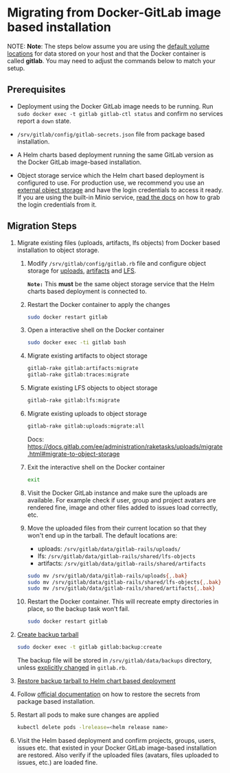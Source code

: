 # Migrating from Docker-GitLab image based installation

NOTE: **Note**:
The steps below assume you are using the [default volume locations](https://docs.gitlab.com/omnibus/docker/#where-is-the-data-stored)
for data stored on your host and that the Docker container is called **gitlab**.
You may need to adjust the commands below to match your setup.

## Prerequisites

- Deployment using the Docker GitLab image needs to be running. Run
  `sudo docker exec -t gitlab gitlab-ctl status` and confirm no services report
  a `down` state.

- `/srv/gitlab/config/gitlab-secrets.json` file from package based installation.

- A Helm charts based deployment running the same GitLab version as the
  Docker GitLab image-based installation.

- Object storage service which the Helm chart based deployment is configured to
  use. For production use, we recommend you use an [external object storage](../../advanced/external-object-storage/index.md)
  and have the login credentials to access it ready. If you are using the built-in
  Minio service, [read the docs](minio.md) on how to grab the login credentials
  from it.

## Migration Steps

1. Migrate existing files (uploads, artifacts, lfs objects) from Docker based
   installation to object storage.

   1. Modify `/srv/gitlab/config/gitlab.rb` file and configure object storage for
      [uploads](https://docs.gitlab.com/ee/administration/uploads.html#s3-compatible-connection-settings),
      [artifacts](https://docs.gitlab.com/ee/administration/job_artifacts.html#s3-compatible-connection-settings)
      and [LFS](https://docs.gitlab.com/ee/workflow/lfs/lfs_administration.html#s3-for-omnibus-installations).

      **`Note:`** This **must** be the same object storage service that the
      Helm charts based deployment is connected to.

   1. Restart the Docker container to apply the changes

      ```sh
      sudo docker restart gitlab
      ```

   1. Open a interactive shell on the Docker container

      ```sh
      sudo docker exec -ti gitlab bash
      ```

   1. Migrate existing artifacts to object storage

      ```sh
      gitlab-rake gitlab:artifacts:migrate
      gitlab-rake gitlab:traces:migrate
      ```

   1. Migrate existing LFS objects to object storage

      ```sh
      gitlab-rake gitlab:lfs:migrate
      ```

   1. Migrate existing uploads to object storage

      ```sh
      gitlab-rake gitlab:uploads:migrate:all
      ```

      Docs: <https://docs.gitlab.com/ee/administration/raketasks/uploads/migrate.html#migrate-to-object-storage>

   1. Exit the interactive shell on the Docker container

      ```sh
      exit
      ```

   1. Visit the Docker GitLab instance and make sure the
      uploads are available. For example check if user, group and project
      avatars are rendered fine, image and other files added to issues load
      correctly, etc.

   1. Move the uploaded files from their current location so that
      they won't end up in the tarball. The default locations are:

      - uploads: `/srv/gitlab/data/gitlab-rails/uploads/`
      - lfs: `/srv/gitlab/data/gitlab-rails/shared/lfs-objects`
      - artifacts: `/srv/gitlab/data/gitlab-rails/shared/artifacts`

      ```sh
      sudo mv /srv/gitlab/data/gitlab-rails/uploads{,.bak}
      sudo mv /srv/gitlab/data/gitlab-rails/shared/lfs-objects{,.bak}
      sudo mv /srv/gitlab/data/gitlab-rails/shared/artifacts{,.bak}
      ```

   1. Restart the Docker container. This will recreate empty directories in place,
      so the backup task won't fail.

      ```sh
      sudo docker restart gitlab
      ```

1. [Create backup tarball](https://docs.gitlab.com/ee/raketasks/backup_restore.html#creating-a-backup-of-the-gitlab-system)

   ```sh
   sudo docker exec -t gitlab gitlab:backup:create
   ```

   The backup file will be stored in `/srv/gitlab/data/backups` directory, unless
   [explicitly changed](https://docs.gitlab.com/omnibus/settings/backups.html#manually-manage-backup-directory)
   in `gitlab.rb`.

1. [Restore backup tarball to Helm chart based deployment](../../backup-restore/restore.md)

1. Follow [official documentation](../../backup-restore/restore.md#restoring-the-secrets)
   on how to restore the secrets from package based installation.

1. Restart all pods to make sure changes are applied

   ```sh
   kubectl delete pods -lrelease=<helm release name>
   ```

1. Visit the Helm based deployment and confirm projects, groups, users, issues
   etc. that existed in your Docker GitLab image-based installation are restored.
   Also verify if the uploaded files (avatars, files uploaded to issues, etc.)
   are loaded fine.
